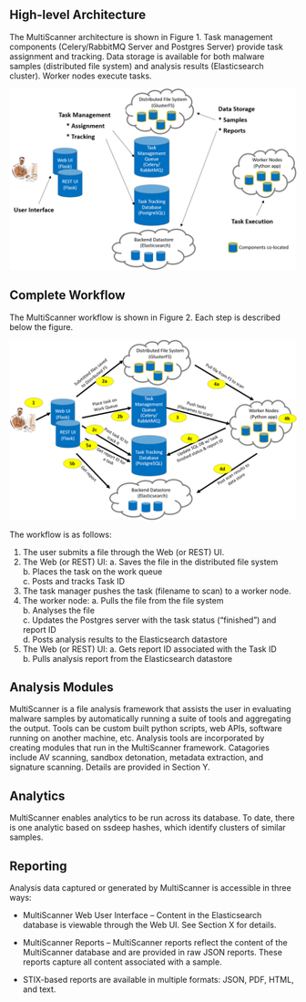 High-level Architecture
-----------------------
The MultiScanner architecture is shown in Figure 1. Task management components (Celery/RabbitMQ Server and Postgres Server) provide task assignment and tracking. Data storage is available for both malware samples (distributed file system) and analysis results (Elasticsearch cluster). Worker nodes execute tasks.

![architecture1](img/arch1.png "Figure 1. MultiScanner Architecture")

Complete Workflow
-----------------
The MultiScanner workflow is shown in Figure 2. Each step is described below the figure.

![architecture2](img/arch2.png "Figure 2. MultiScanner Workflow")

The workflow is as follows:

1. The user submits a file through the Web (or REST) UI.
1. The Web (or REST) UI:
  a\. Saves the file in the distributed file system  
  b\. Places the task on the work queue  
  c\. Posts and tracks Task ID  
1. The task manager pushes the task (filename to scan) to a worker node.
1. The worker node:
  a\. Pulls the file from the file system  
  b\. Analyses the file  
  c\. Updates the Postgres server with the task status (“finished”) and report ID  
  d\. Posts analysis results to the Elasticsearch datastore  
1. The Web (or REST) UI:
  a\. Gets report ID associated with the Task ID  
  b\. Pulls analysis report from the Elasticsearch datastore  

Analysis Modules
----------------
MultiScanner is a file analysis framework that assists the user in evaluating malware samples by automatically running a suite of tools and aggregating the output. Tools can be custom built python scripts, web APIs, software running on another machine, etc. 
Analysis tools are incorporated by creating modules that run in the MultiScanner framework. Catagories include AV scanning, sandbox detonation, metadata extraction, and signature scanning. Details are provided in Section Y.

Analytics
---------
MultiScanner enables analytics to be run across its database. To date, there is one analytic based on ssdeep hashes, which identify clusters of similar samples.

Reporting
---------
Analysis data captured or generated by MultiScanner is accessible in three ways:

* MultiScanner Web User Interface – Content in the Elasticsearch database is viewable through the Web UI. See Section X for details. 

* MultiScanner Reports – MultiScanner reports reflect the content of the MultiScanner database and are provided in raw JSON reports. These reports capture all content associated with a sample.

* STIX-based reports are available in multiple formats: JSON, PDF, HTML, and text. 